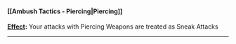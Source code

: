 #### [[Ambush Tactics - Piercing|Piercing]]
<u>**Effect</u>:** Your attacks with Piercing Weapons are treated as Sneak Attacks

---